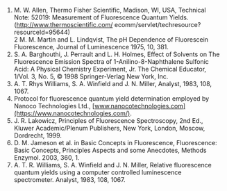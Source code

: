 1. M. W. Allen, Thermo Fisher Scientific, Madison, WI, USA, Technical Note: 52019: Measurement of Fluorescence Quantum Yields. (http://www.thermoscientific.com/ ecomm/servlet/techresource?resourceId=95644)  
2 M. M. Martin and L. Lindqvist, The pH Dependence of Fluorescein Fluorescence, Journal of Luminescence 1975, 10, 381.  
3. S. A. Barghouthi, J. Perrault and L. H. Holmes, Effect of Solvents on The Fluorescence Emission Spectra of 1-Anilino-8-Naphthalene Sulfonic Acid: A Physical Chemistry Experiment, Jr. The Chemical Educator, 1/Vol. 3, No. 5, &#169; 1998 Springer-Verlag New York, Inc.  
4. A. T. Rhys Williams, S. A. Winfield and J. N. Miller, Analyst, 1983, 108, 1067.  
5. Protocol for fluorescence quantum yield determination employed by Nanoco Technologies Ltd., [www.nanocotechnologies.com](https://www.nanocotechnologies.com/).  
6. J. R. Lakowicz, Principles of Fluorescence Spectroscopy, 2nd Ed., Kluwer Academic/Plenum Publishers, New York, London, Moscow, Dordrecht, 1999.  
7. D. M. Jameson et al. in Basic Concepts in Fluorescence, Fluorescence: Basic Concepts, Principles Aspects and some Anecdotes, Methods Enzymol. 2003, 360, 1.  
8. A. T. R. Williams, S. A. Winfield and J. N. Miller, Relative fluorescence quantum yields using a computer controlled luminescence spectrometer. Analyst, 1983, 108, 1067.

